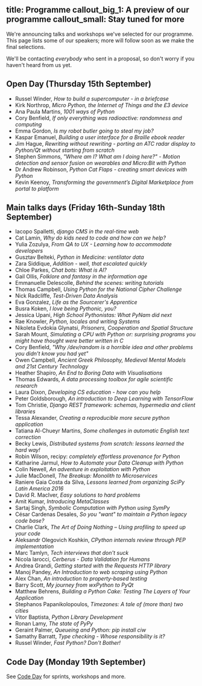title: Programme
callout_big_1: A preview of our programme
callout_small: Stay tuned for more
---

We're announcing talks and workshops we've selected for our programme. This page lists some of our speakers; more
will follow soon as we make the final selections.

We'll be contacting *everybody* who sent in a proposal, so don't worry if you haven't heard from us yet.

## Open Day (Thursday 15th September)

* Russel Winder, *How to build a supercomputer - in a briefcase*
* Kirk Northrop, *Micro Python, the Internet of Things and the £3 device*
* Ana Paula Martins, *1001 ways of Python*
* Cory Benfield, *If only everything was radioactive: randomness and computing*
* Emma Gordon, *Is my robot butler going to steal my job?*
* Kaspar Emanuel, *Building a user interface for a Braille ebook reader*
* Jim Hague, *Rewriting without rewriting - porting an ATC radar display to Python/Qt without starting from scratch*
* Stephen Simmons, *"Where am I? What am I doing here?" - Motion detection and sensor fusion on wearables and Micro:Bit with Python*
* Dr Andrew Robinson, *Python Cat Flaps - creating smart devices with Python*
* Kevin Keenoy, *Transforming the government’s Digital Marketplace from portal to platform*

## Main talks days (Friday 16th-Sunday 18th September)

* Iacopo Spalletti, *django CMS in the real-time web*
* Cat Lamin, *Why do kids need to code and how can we help?*
* Yulia Zozulya, *From QA to UX - Learning how to accommodate developers*
* Gusztav Belteki, *Python in Medicine: ventilator data*
* Zara Siddique, *Addition - well, that escalated quickly*
* Chloe Parkes, *Chat bots: What is AI?*
* Gail Ollis, *Folklore and fantasy in the information age*
* Emmanuelle Delescolle, *Behind the scenes: writing tutorials*
* Thomas Campbell, *Using Python for the National Cipher Challenge*
* Nick Radcliffe, *Test-Driven Data Analysis*
* Eva Gonzalez, *Life as the Sourcerer's Apprentice*
* Busra Koken, *I love being Pythonic, you?*
* Jessica Upani, *High School Pythonistas: What PyNam did next*
* Rae Knowler, *Python, locales and writing Systems*
* Nikoleta Evdokia Glynatsi, *Prisoners, Cooperation and Spatial Structure*
* Sarah Mount, *Simulating a CPU with Python or: surprising programs you might have thought were better written in C*
* Cory Benfield, *"Why /dev/random is a horrible idea and other problems you didn't know you had yet"*
* Owen Campbell, *Ancient Greek Philosophy, Medieval Mental Models and 21st Century Technology*
* Heather Shapiro, *An End to Boring Data with Visualisations*
* Thomas Edwards, *A data processing toolbox for agile scientific research*
* Laura Dixon, *Developing CS education - how can you help*
* Peter Goldsborough, *An introduction to Deep Learning with TensorFlow*
* Tom Christie, *Django REST framework: schemas, hypermedia and client libraries*
* Tessa Alexander, *Creating a reproducible more secure python application*
* Tatiana Al-Chueyr Martins, *Some challenges in automatic English text correction*
* Becky Lewis, *Distributed systems from scratch: lessons learned the hard way!*
* Robin Wilson, recipy: *completely effortless provenance for Python*
* Katharine Jarmul, *How to Automate your Data Cleanup with Python*
* Colin Newell, *An adventure in exploitation with Python*
* Julie MacDonell, *The Breakup: Monolith to Microservices*
* Raniere Gaia Costa da Silva, *Lessons learned from organizing SciPy Latin America 2016*
* David R. MacIver, *Easy solutions to hard problems*
* Amit Kumar, *Introducing MetaClasses*
* Sartaj Singh, *Symbolic Computation with Python using SymPy*
* César Cardenas Desales, *So you "want" to maintain a Python legacy code base?*
* Charlie Clark, *The Art of Doing Nothing – Using profiling to speed up your code*
* Aleksandr Olegovich Koshkin, *CPython internals review through PEP implementation*
* Marc Tamlyn, *Tech interviews that don't suck*
* Nicola Iarocci, *Cerberus - Data Validation for Humans*
* Andrea Grandi, *Getting started with the Requests HTTP library*
* Manoj Pandey, *An Introduction to web scraping using Python*
* Alex Chan, *An introduction to property-based testing*
* Barry Scott, *My journey from wxPython to PyQt*
* Matthew Behrens, *Building a Python Cake: Testing The Layers of Your Application*
* Stephanos Papanikolopoulos, *Timezones: A tale of (more than) two cities*
* Vitor Baptista, *Python Library Development*
* Ronan Lamy, *The state of PyPy*
* Geraint Palmer, *Queueing and Python: pip install ciw*
* Samathy Barratt, *Type checking - Whose responsibility is it?*
* Russel Winder, *Fast Python? Don't Bother!*

## Code Day (Monday 19th September)

See [Code Day](/code-day/) for sprints, workshops and more.
